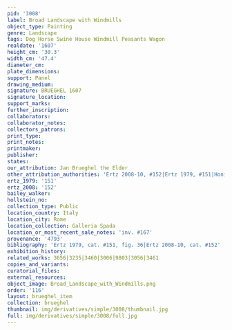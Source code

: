 ```yaml
---
pid: '3008'
label: Broad Landscape with Windmills
object_type: Painting
genre: Landscape
tags: Dog Horse Swine House Windmill Peasants Wagon
realdate: '1607'
height_cm: '30.3'
width_cm: '47.4'
diameter_cm: 
plate_dimensions: 
support: Panel
drawing_medium: 
signature: BRUEGHEL 1607
signature_location: 
support_marks: 
further_inscription: 
collaborators: 
collaborator_notes: 
collectors_patrons: 
print_type: 
print_notes: 
printmaker: 
publisher: 
states: 
our_attribution: Jan Brueghel the Elder
other_attribution_authorities: 'Ertz 2008-10, #152|Ertz 1979, #151|Honig database'
ertz_1979: '151'
ertz_2008: '152'
bailey_walker: 
hollstein_no: 
collection_type: Public
location_country: Italy
location_city: Rome
location_collection: Galleria Spada
location_or_most_recent_sale_notes: 'inv. #167'
provenance: '4793'
bibliography: 'Ertz 1979, cat. #151, fig. 36|Ertz 2008-10, cat. #152'
exhibition_history: 
related_works: 3656|3235|3460|3006|9803|3056|3461
copies_and_variants: 
curatorial_files: 
external_resources: 
object_image: Broad_Landscape_with_Windmills.png
order: '116'
layout: brueghel_item
collection: brueghel
thumbnail: img/derivatives/simple/3008/thumbnail.jpg
full: img/derivatives/simple/3008/full.jpg
---
```

